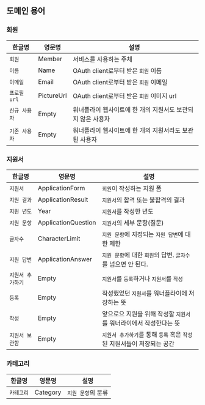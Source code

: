 ## 도메인 용어

### 회원

| 한글명 | 영문명 | 설명 |
| --- | --- | --- |
| `회원` | Member | 서비스를 사용하는 주체 |
| `이름` | Name | OAuth client로부터 받은 `회원` 이름 |
| `이메일` | Email | OAuth client로부터 받은 `회원` 이메일 |
| `프로필 url` | PictureUrl | OAuth client로부터 받은 `회원` 이미지 url |
| `신규 사용자` | Empty | 워너플라이 웹사이트에 한 개의 지원서도 보관되지 않은 사용자 |
| `기존 사용자` | Empty | 워너플라이 웹사이트에 한 개의 지원서라도 보관된 사용자 |

### 지원서

| 한글명 | 영문명 | 설명 |
| --- | --- | --- |
| `지원서` | ApplicationForm | `회원`이 작성하는 지원 폼 |
| `지원 결과` | ApplicationResult | `지원서`의 합격 또는 불합격의 결과 |
| `지원 년도` | Year | `지원서`를 작성한 년도 |
| `지원 문항` | ApplicationQuestion | `지원서`의 세부 문항(질문) |
| `글자수` | CharacterLimit | `지원 문항`에 지정되는 `지원 답변`에 대한 제한 |
| `지원 답변` | ApplicationAnswer | `지원 문항`에 대한 `회원`의 답변. `글자수`를 넘으면 안 된다. |
| `지원서 추가하기` | Empty | `지원서`를 `등록`하거나 `지원서`를 `작성` |
| `등록` | Empty | 작성했었던 `지원서`를 워너플라이에 저장하는 뜻|
| `작성` | Empty | 앞으로으 지원을 위해 작성할 `지원서`를 워너라이에서 작성한다는 뜻|
| `지원서 보관함` | Empty | `지원서 추가하기`를 통해 `등록` 혹은 `작성` 된 지원서들이 저장되는 공간|

### 카테고리

| 한글명 | 영문명 | 설명 |
| --- | --- | --- |
| `카테고리` | Category | `지원 문항`의 분류 |
